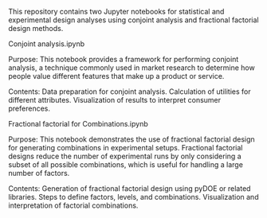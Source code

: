This repository contains two Jupyter notebooks for statistical and experimental design analyses using conjoint analysis and fractional factorial design methods.

Conjoint analysis.ipynb

Purpose: This notebook provides a framework for performing conjoint analysis,
        a technique commonly used in market research to determine how people value different features that make up a product or service.
        
Contents:
Data preparation for conjoint analysis.
Calculation of utilities for different attributes.
Visualization of results to interpret consumer preferences.

Fractional factorial for Combinations.ipynb

Purpose: This notebook demonstrates the use of fractional factorial design for generating combinations in experimental setups. 
         Fractional factorial designs reduce the number of experimental runs by only considering a subset of all possible combinations, 
         which is useful for handling a large number of factors.
         
Contents:
Generation of fractional factorial design using pyDOE or related libraries.
Steps to define factors, levels, and combinations.
Visualization and interpretation of factorial combinations.
